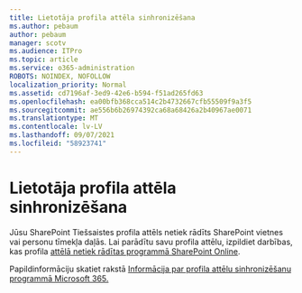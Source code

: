 ```yaml
---
title: Lietotāja profila attēla sinhronizēšana
ms.author: pebaum
author: pebaum
manager: scotv
ms.audience: ITPro
ms.topic: article
ms.service: o365-administration
ROBOTS: NOINDEX, NOFOLLOW
localization_priority: Normal
ms.assetid: cd7196af-3ed9-42e6-b594-f51ad265fd63
ms.openlocfilehash: ea00bfb368cca514c2b4732667cfb55509f9a3f5
ms.sourcegitcommit: ae556b6b26974392ca68a68426a2b40967ae0071
ms.translationtype: MT
ms.contentlocale: lv-LV
ms.lasthandoff: 09/07/2021
ms.locfileid: "58923741"
---
```

# <a name="sync-a-users-profile-picture"></a>Lietotāja profila attēla sinhronizēšana

Jūsu SharePoint Tiešsaistes profila attēls netiek rādīts SharePoint vietnes vai personu tīmekļa daļās. Lai parādītu savu profila attēlu, izpildiet darbības, kas profila [attēlā netiek rādītas programmā SharePoint Online](https://docs.microsoft.com/sharepoint/troubleshoot/administration/profile-picture-not-showing).

Papildinformāciju skatiet rakstā [Informācija par profila attēlu sinhronizēšanu programmā Microsoft 365.](https://support.office.com/article/information-about-profile-picture-synchronization-in-office-365-20594d76-d054-4af4-a660-401133e3d48a)

